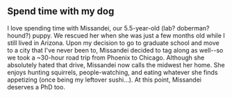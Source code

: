## Spend time with my dog
I love spending time with Missandei, our 5.5-year-old (lab? doberman? hound?) puppy. We rescued her when she was just a few months old while I still lived in Arizona. Upon my decision to go to graduate school and move to a city that I've never been to, Missandei decided to tag along as well--so we took a ~30-hour road trip from Phoenix to Chicago. Although she absolutely hated that drive, Missandei now calls the midwest her home. She enjoys hunting squirrels, people-watching, and eating whatever she finds appetizing (once being my leftover sushi...). At this point, Missandei deserves a PhD too.
